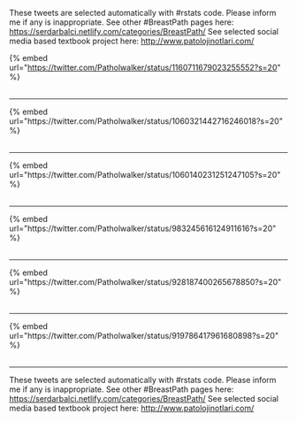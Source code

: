 

These tweets are selected automatically with #rstats code. Please inform me if any is inappropriate.
See other #BreastPath pages here: https://serdarbalci.netlify.com/categories/BreastPath/ 
See selected social media based textbook project here: http://www.patolojinotlari.com/

{% embed url="https://twitter.com/Patholwalker/status/1160711679023255552?s=20" %}<br>
<br>
<hr>
{% embed url="https://twitter.com/Patholwalker/status/1060321442716246018?s=20" %}<br>
<br>
<hr>
{% embed url="https://twitter.com/Patholwalker/status/1060140231251247105?s=20" %}<br>
<br>
<hr>
{% embed url="https://twitter.com/Patholwalker/status/983245616124911616?s=20" %}<br>
<br>
<hr>
{% embed url="https://twitter.com/Patholwalker/status/928187400265678850?s=20" %}<br>
<br>
<hr>
{% embed url="https://twitter.com/Patholwalker/status/919786417961680898?s=20" %}<br>
<br>
<hr>


These tweets are selected automatically with #rstats code. Please inform me if any is inappropriate.
See other #BreastPath pages here: https://serdarbalci.netlify.com/categories/BreastPath/ 
See selected social media based textbook project here: http://www.patolojinotlari.com/
